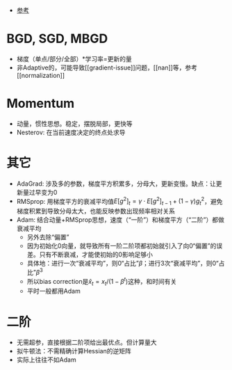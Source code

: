 - [参考](https://zhuanlan.zhihu.com/p/40415008)
# BGD, SGD, MBGD
- 梯度（单点/部分/全部）*学习率=更新的量
- 非Adaptive的，可能导致[[gradient-issue]]问题，[[nan]]等，参考[[normalization]]
# Momentum
- 动量，惯性思想。稳定，摆脱局部，更快等
- Nesterov: 在当前速度决定的终点处求导
# 其它
- AdaGrad: 涉及多的参数，梯度平方积累多，分母大，更新变慢。缺点：让更新量过早变为0
- RMSprop: 用梯度平方的衰减平均值$E[g^2]_t = \gamma \cdot E[g^2]_{t-1} + (1-\gamma) g_t^2$，避免梯度积累到导致分母太大，也能反映参数出现频率相对关系
- Adam: 结合动量+RMSprop思想，速度（“一阶”）和梯度平方（“二阶”）都做衰减平均
  - 另外去除“偏置”
  - 因为初始化0向量，就导致所有一阶二阶项都初始就引入了向0“偏置”的误差。只有不断衰减，才能使初始的0影响足够小
  - 具体地：进行一次“衰减平均”，则0“占比”$\beta$；进行3次“衰减平均”，则0“占比”$\beta^3$
  - 所以bias correction是$\hat x_t = x_t / (1 - \beta^t)$这种，和时间有关
  - 平时一般都用Adam
# 二阶
- 无需超参，直接根据二阶项给出最优点。但计算量大
- 拟牛顿法：不需精确计算Hessian的逆矩阵
- 实际上往往不如Adam
